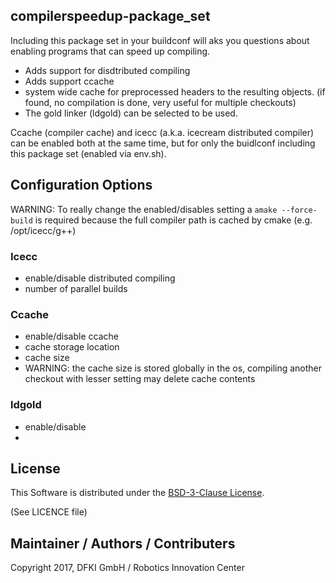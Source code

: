 ## compilerspeedup-package_set

Including this package set in your buildconf will aks you questions about enabling programs that can speed up compiling.

* Adds support for disdtributed compiling 
* Adds support ccache
 * system wide cache for preprocessed headers to the resulting objects. (if found, no compilation is done, very useful for multiple checkouts)
* The gold linker (ldgold) can be selected to be used.

Ccache (compiler cache) and icecc (a.k.a. icecream distributed compiler) can be enabled both at the same time, but for only the buidlconf including this package set (enabled via env.sh). 

## Configuration Options

WARNING: To really change the enabled/disables setting a `amake --force-build` is required because the full compiler path is cached by cmake (e.g. /opt/icecc/g++)

### Icecc
* enable/disable distributed compiling
* number of parallel builds

### Ccache
* enable/disable ccache
* cache storage location
* cache size
 * WARNING: the cache size is stored globally in the os, compiling another checkout with lesser setting may delete cache contents

### ldgold
* enable/disable
* 

## License

This Software is distributed under the [BSD-3-Clause License](https://opensource.org/licenses/BSD-3-Clause).

(See LICENCE file)



## Maintainer / Authors / Contributers

Copyright 2017, DFKI GmbH / Robotics Innovation Center


